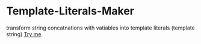 # Template-Literals-Maker
transform string concatnations with vatiables into template literals (template string)
[Try me](https://template-literals-maker.netlify.com/ "Template Literals Maker")
